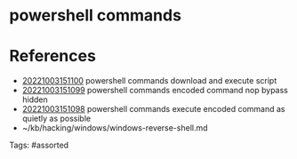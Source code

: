 # powershell commands

# References
- [20221003151100](/zet/20221003151100/) powershell commands download and execute script
- [20221003151099](/zet/20221003151099/) powershell commands encoded command nop bypass hidden
- [20221003151098](/zet/20221003151098/) powershell commands execute encoded command as quietly as possible
- ~/kb/hacking/windows/windows-reverse-shell.md

Tags:
    #assorted

